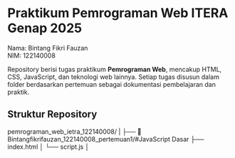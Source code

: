 # Praktikum Pemrograman Web ITERA Genap 2025
Nama: Bintang Fikri Fauzan <br>
NIM: 122140008

Repository berisi tugas praktikum **Pemrograman Web**, mencakup HTML, CSS, JavaScript, dan teknologi web lainnya. Setiap tugas disusun dalam folder berdasarkan pertemuan sebagai dokumentasi pembelajaran dan praktik.

## Struktur Repository
pemrograman_web_ietra_122140008/ | ├── 📂 Bintangfikrifauzan_122140008_pertemuan1/#JavaScript Dasar ├── index.html │ └── script.js │
